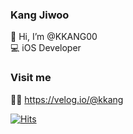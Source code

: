 ### Kang Jiwoo
👋 Hi, I’m @KKANG00  
💻 iOS Developer

### Visit me
🙋‍♀️ https://velog.io/@kkang

[![Hits](https://hits.seeyoufarm.com/api/count/incr/badge.svg?url=https%3A%2F%2Fgithub.com%2FKKANG00&count_bg=%23000000&title_bg=%23555555&icon=smugmug.svg&icon_color=%23FFFFFF&title=hits&edge_flat=false)](https://hits.seeyoufarm.com)
